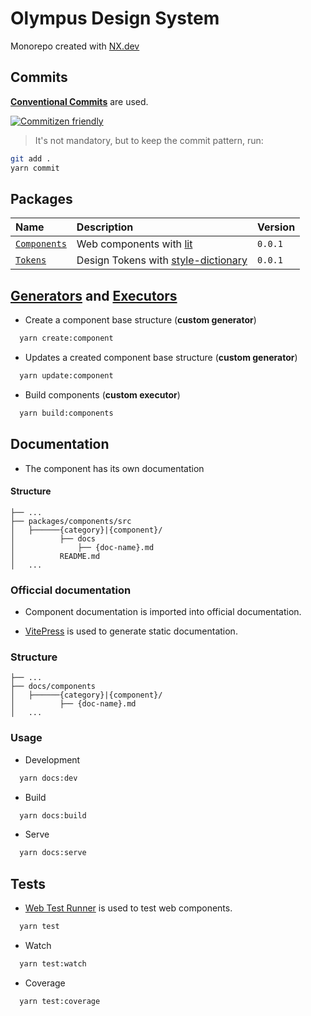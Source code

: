 # Olympus Design System

Monorepo created with [NX.dev](./NX.md)

## Commits

**[Conventional Commits](https://www.conventionalcommits.org/en/v1.0.0/)** are used.

[![Commitizen friendly](https://img.shields.io/badge/commitizen-friendly-brightgreen.svg)](http://commitizen.github.io/cz-cli/)

> It's not mandatory, but to keep the commit pattern, run:

```bash
git add .
yarn commit
```

## Packages

| Name                                          | Description                                                                       | Version |
| :-------------------------------------------- | :-------------------------------------------------------------------------------- | :------ |
| [`Components`](packages/components/README.md) | Web components with [lit](https://lit.dev/)                                       | `0.0.1` |
| [`Tokens`](packages/tokens/README.md)         | Design Tokens with [style-dictionary](https://amzn.github.io/style-dictionary/#/) | `0.0.1` |

## [Generators](https://nx.dev/recipes/generators) and [Executors](https://nx.dev/recipes/executors)

- Create a component base structure (**custom generator**)

```bash
  yarn create:component
```
> 

- Updates a created component base structure (**custom generator**)

```bash
  yarn update:component
```

- Build components (**custom executor**)

```bash
  yarn build:components
```

## Documentation

- The component has its own documentation

#### Structure

```
├── ...
├── packages/components/src
│   ├──────{category}|{component}/
│          ├── docs
│              ├── {doc-name}.md
│          README.md
│   ...
```

### Officcial documentation

- Component documentation is imported into official documentation.

- [VitePress](https://vitepress.vuejs.org/) is used to generate static documentation.

### Structure

```
├── ...
├── docs/components
│   ├──────{category}|{component}/
│          ├── {doc-name}.md
│   ...
```

### Usage

- Development

```bash
  yarn docs:dev
```

- Build

```bash
  yarn docs:build
```

- Serve

```bash
  yarn docs:serve
```

## Tests

- [Web Test Runner](https://modern-web.dev/docs/test-runner/overview/) is used to test web components.

```bash
  yarn test
```

- Watch

```bash
  yarn test:watch
```

- Coverage

```bash
  yarn test:coverage
```
